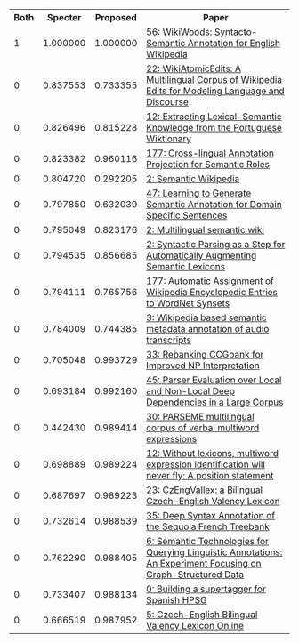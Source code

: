 <html><table><tr>
<th>Both</th>
<th>Specter</th>
<th>Proposed</th>
<th>Paper</th>
</tr>
<tr>
<td>1</td>
<td>1.000000</td>
<td>1.000000</td>
<td><a href="https://www.semanticscholar.org/paper/18975c6913b086c32d3ed7737d21fd2d69a69c02">56: WikiWoods: Syntacto-Semantic Annotation for English Wikipedia</a></td>
</tr>
<tr>
<td>0</td>
<td>0.837553</td>
<td>0.733355</td>
<td><a href="https://www.semanticscholar.org/paper/74db8baf74f0d242393d5e9aa1783b1588a3d2d0">22: WikiAtomicEdits: A Multilingual Corpus of Wikipedia Edits for Modeling Language and Discourse</a></td>
</tr>
<tr>
<td>0</td>
<td>0.826496</td>
<td>0.815228</td>
<td><a href="https://www.semanticscholar.org/paper/6a5c0106abbca9de4c5458e62a306adc31333c58">12: Extracting Lexical-Semantic Knowledge from the Portuguese Wiktionary</a></td>
</tr>
<tr>
<td>0</td>
<td>0.823382</td>
<td>0.960116</td>
<td><a href="https://www.semanticscholar.org/paper/60f1cf5b596183dec1825088ae1925cb1e8d0d94">177: Cross-lingual Annotation Projection for Semantic Roles</a></td>
</tr>
<tr>
<td>0</td>
<td>0.804720</td>
<td>0.292205</td>
<td><a href="https://www.semanticscholar.org/paper/6100f01e6bfa9489a510ef18316c3ba49518763e">2: Semantic Wikipedia</a></td>
</tr>
<tr>
<td>0</td>
<td>0.797850</td>
<td>0.632039</td>
<td><a href="https://www.semanticscholar.org/paper/9572b54e470a17ed778c17d36f1d225edf4f3893">47: Learning to Generate Semantic Annotation for Domain Specific Sentences</a></td>
</tr>
<tr>
<td>0</td>
<td>0.795049</td>
<td>0.823176</td>
<td><a href="https://www.semanticscholar.org/paper/a026723bc01ac05bac51e3db7028aea474ef4621">2: Multilingual semantic wiki</a></td>
</tr>
<tr>
<td>0</td>
<td>0.794535</td>
<td>0.856685</td>
<td><a href="https://www.semanticscholar.org/paper/59c2f4ed57d100bf3ab1d8ffd96b692999140c97">2: Syntactic Parsing as a Step for Automatically Augmenting Semantic Lexicons</a></td>
</tr>
<tr>
<td>0</td>
<td>0.794111</td>
<td>0.765756</td>
<td><a href="https://www.semanticscholar.org/paper/669e513a8f3a15af817f19ba3fbe4079a5c995b9">177: Automatic Assignment of Wikipedia Encyclopedic Entries to WordNet Synsets</a></td>
</tr>
<tr>
<td>0</td>
<td>0.784009</td>
<td>0.744385</td>
<td><a href="https://www.semanticscholar.org/paper/8ca510b82ea2cf2a7234ae0f0204e971ce8453a9">3: Wikipedia based semantic metadata annotation of audio transcripts</a></td>
</tr>
<tr>
<td>0</td>
<td>0.705048</td>
<td>0.993729</td>
<td><a href="https://www.semanticscholar.org/paper/c480aeb15a0ac0788d574e7225fba37cef1dc3fe">33: Rebanking CCGbank for Improved NP Interpretation</a></td>
</tr>
<tr>
<td>0</td>
<td>0.693184</td>
<td>0.992160</td>
<td><a href="https://www.semanticscholar.org/paper/658e92b61fc8d3fbadadd4ebf252f3b0e75b87bb">45: Parser Evaluation over Local and Non-Local Deep Dependencies in a Large Corpus</a></td>
</tr>
<tr>
<td>0</td>
<td>0.442430</td>
<td>0.989414</td>
<td><a href="https://www.semanticscholar.org/paper/9b48cbcaac4871a8264f9735ba323fe44c682951">30: PARSEME multilingual corpus of verbal multiword expressions</a></td>
</tr>
<tr>
<td>0</td>
<td>0.698889</td>
<td>0.989224</td>
<td><a href="https://www.semanticscholar.org/paper/494198e78bf0238e8ce68b8a08e47df802063153">12: Without lexicons, multiword expression identification will never fly: A position statement</a></td>
</tr>
<tr>
<td>0</td>
<td>0.687697</td>
<td>0.989223</td>
<td><a href="https://www.semanticscholar.org/paper/08149266b99f7168a51bca479a728396f2fc9c48">23: CzEngVallex: a Bilingual Czech-English Valency Lexicon</a></td>
</tr>
<tr>
<td>0</td>
<td>0.732614</td>
<td>0.988539</td>
<td><a href="https://www.semanticscholar.org/paper/3a8fd9c2b88a5c3098d900c9a9194ef888ff4864">35: Deep Syntax Annotation of the Sequoia French Treebank</a></td>
</tr>
<tr>
<td>0</td>
<td>0.762290</td>
<td>0.988405</td>
<td><a href="https://www.semanticscholar.org/paper/097040bef957259146b8782da26dfbe71465b43f">6: Semantic Technologies for Querying Linguistic Annotations: An Experiment Focusing on Graph-Structured Data</a></td>
</tr>
<tr>
<td>0</td>
<td>0.733407</td>
<td>0.988134</td>
<td><a href="https://www.semanticscholar.org/paper/10812ddf14ac8b9928277e23e52627e336bd40f4">0: Building a supertagger for Spanish HPSG</a></td>
</tr>
<tr>
<td>0</td>
<td>0.666519</td>
<td>0.987952</td>
<td><a href="https://www.semanticscholar.org/paper/16fb0d87804219d11923bd7fa3ac36d6f7ad12c7">5: Czech-English Bilingual Valency Lexicon Online</a></td>
</tr>
</table></html>
